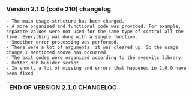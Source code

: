 ### Version 2.1.0 (code 210) changelog
    - The main usage structure has been changed.
    - A more organized and functional code was provided. For example, separate values were not used for the same type of control all the time. Everything was done with a single function.
    - Smoother error processing was performed.
    - There were a lot of arguments, it was cleared up. So the usage change I mentioned above has occurred.
    - The exit codes were organized according to the sysexits library.
    - Better deb builder script.
    - In short, a lot of missing and errors that happened in 2.0.0 have been fixed
    
|   END OF VERSION 2.1.0 CHANGELOG   |
|------------------------------------|
